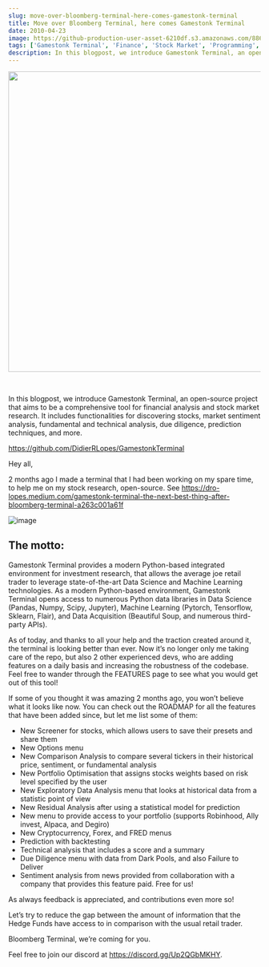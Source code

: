```yaml
---
slug: move-over-bloomberg-terminal-here-comes-gamestonk-terminal
title: Move over Bloomberg Terminal, here comes Gamestonk Terminal
date: 2010-04-23
image: https://github-production-user-asset-6210df.s3.amazonaws.com/88618738/280495527-a0760645-db19-4d5e-bf8a-089865eb12b3.png
tags: ['Gamestonk Terminal', 'Finance', 'Stock Market', 'Programming', 'Open Source']
description: In this blogpost, we introduce Gamestonk Terminal, an open-source project that aims to be a comprehensive tool for financial analysis and stock market research. It includes functionalities for discovering stocks, market sentiment analysis, fundamental and technical analysis, due diligence, prediction techniques, and more.
---
```


<p align="center">
    <img width="600" src="https://github-production-user-asset-6210df.s3.amazonaws.com/88618738/280495527-a0760645-db19-4d5e-bf8a-089865eb12b3.png"/>
</p>

<br />

In this blogpost, we introduce Gamestonk Terminal, an open-source project that aims to be a comprehensive tool for financial analysis and stock market research. It includes functionalities for discovering stocks, market sentiment analysis, fundamental and technical analysis, due diligence, prediction techniques, and more.

<!-- truncate -->

<div style={{borderTop: '1px solid #21af90', margin: '1.5em 0'}} />

https://github.com/DidierRLopes/GamestonkTerminal

Hey all,

2 months ago I made a terminal that I had been working on my spare time, to help me on my stock research, open-source. See https://dro-lopes.medium.com/gamestonk-terminal-the-next-best-thing-after-bloomberg-terminal-a263c001a61f

![image](https://github.com/Meg1211/my-website/assets/88618738/a0760645-db19-4d5e-bf8a-089865eb12b3)

## The motto:
Gamestonk Terminal provides a modern Python-based integrated environment for investment research, that allows the average joe retail trader to leverage state-of-the-art Data Science and Machine Learning technologies. As a modern Python-based environment, Gamestonk Terminal opens access to numerous Python data libraries in Data Science (Pandas, Numpy, Scipy, Jupyter), Machine Learning (Pytorch, Tensorflow, Sklearn, Flair), and Data Acquisition (Beautiful Soup, and numerous third-party APIs).

As of today, and thanks to all your help and the traction created around it, the terminal is looking better than ever. Now it’s no longer only me taking care of the repo, but also 2 other experienced devs, who are adding features on a daily basis and increasing the robustness of the codebase. Feel free to wander through the FEATURES page to see what you would get out of this tool!

If some of you thought it was amazing 2 months ago, you won’t believe what it looks like now. You can check out the ROADMAP for all the features that have been added since, but let me list some of them:

- New Screener for stocks, which allows users to save their presets and share them
- New Options menu
- New Comparison Analysis to compare several tickers in their historical price, sentiment, or fundamental analysis
- New Portfolio Optimisation that assigns stocks weights based on risk level specified by the user
- New Exploratory Data Analysis menu that looks at historical data from a statistic point of view
- New Residual Analysis after using a statistical model for prediction
- New menu to provide access to your portfolio (supports Robinhood, Ally invest, Alpaca, and Degiro)
- New Cryptocurrency, Forex, and FRED menus
- Prediction with backtesting
- Technical analysis that includes a score and a summary
- Due Diligence menu with data from Dark Pools, and also Failure to Deliver
- Sentiment analysis from news provided from collaboration with a company that provides this feature paid. Free for us!

As always feedback is appreciated, and contributions even more so!

Let’s try to reduce the gap between the amount of information that the Hedge Funds have access to in comparison with the usual retail trader.

Bloomberg Terminal, we’re coming for you.

Feel free to join our discord at https://discord.gg/Up2QGbMKHY.
